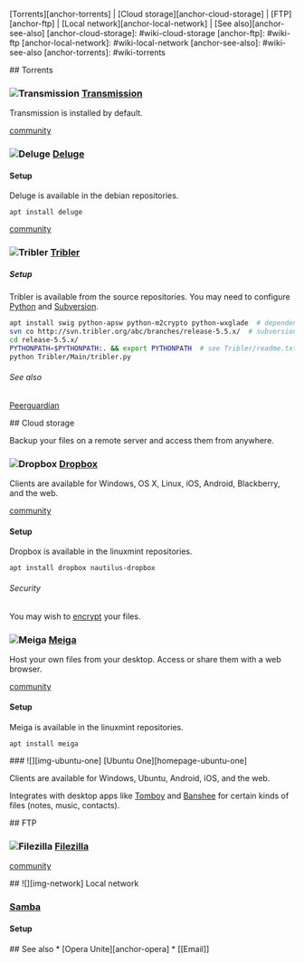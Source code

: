 [Torrents][anchor-torrents] | [Cloud storage][anchor-cloud-storage] | [FTP][anchor-ftp] | [Local network][anchor-local-network] | [See also][anchor-see-also]
[anchor-cloud-storage]: #wiki-cloud-storage
[anchor-ftp]: #wiki-ftp
[anchor-local-network]: #wiki-local-network
[anchor-see-also]: #wiki-see-also
[anchor-torrents]: #wiki-torrents


<a id="torrents"/>
## Torrents

### ![][img-transmission] [Transmission][homepage-transmission]

Transmission is installed by default.

[community][community-transmission]

### ![][img-deluge] [Deluge][homepage-deluge]

#### Setup

Deluge is available in the debian repositories.

`apt install deluge`

[community][community-deluge]

### ![][img-tribler] [Tribler][homepage-tribler]

##### Setup

Tribler is available from the source repositories.  You may need to configure [Python][anchor-python] and [Subversion][anchor-subversion].

````sh
apt install swig python-apsw python-m2crypto python-wxglade  # dependencies
svn co http://svn.tribler.org/abc/branches/release-5.5.x/  # subversion
cd release-5.5.x/
PYTHONPATH=$PYTHONPATH:. && export PYTHONPATH  # see Tribler/readme.txt
python Tribler/Main/tribler.py
````

###### See also

[Peerguardian][anchor-peerguardian]

<a id="cloud-storage"/>
## Cloud storage

Backup your files on a remote server and access them from anywhere.

### ![][img-dropbox] [Dropbox][homepage-dropbox]

Clients are available for Windows, OS X, Linux, iOS, Android, Blackberry, and the web.

[community][community-dropbox]

#### Setup

Dropbox is available in the linuxmint repositories.

`apt install dropbox nautilus-dropbox`

###### Security

You may wish to [encrypt][anchor-encryption] your files.

### ![][img-meiga] [Meiga][homepage-meiga]

Host your own files from your desktop.  Access or share them with a web browser.

[community][community-meiga]

#### Setup

Meiga is available in the linuxmint repositories.

`apt install meiga`

<a id="ubuntu-one" />
### ![][img-ubuntu-one] [Ubuntu One][homepage-ubuntu-one]

Clients are available for Windows, Ubuntu, Android, iOS, and the web.  

Integrates with desktop apps like [Tomboy][anchor-tomboy] and [Banshee][anchor-banshee] for certain kinds of files (notes, music, contacts).

<a id="ftp"/>
## FTP

### ![][img-filezilla] [Filezilla][homepage-filezilla]

[community][community-filezilla]

<a id="local-network"/>
## ![][img-network] Local network

### [Samba][homepage-samba]

#### Setup

<a id="see-also"/>
## See also
* [Opera Unite][anchor-opera]
* [[Email]]


[anchor-banshee]: Audio-&-Video#wiki-banshee
[anchor-encryption]: Security#wiki-encryption
[anchor-opera]: Browsers#wiki-opera
[anchor-peerguardian]: Security#wiki-peerguardian
[anchor-python]: Programming#wiki-python
[anchor-subversion]: Programming#wiki-subversion
[anchor-tomboy]: Office#wiki-tomboy

[community-deluge]: http://community.linuxmint.com/software/view/deluge
[community-dropbox]: http://community.linuxmint.com/software/view/dropbox
[community-filezilla]: http://community.linuxmint.com/software/view/filezilla
[community-meiga]: http://community.linuxmint.com/software/view/meiga
[community-transmission]: http://community.linuxmint.com/software/view/transmission

[homepage-deluge]: http://deluge-torrent.org/
[homepage-dropbox]: https://www.dropbox.com
[homepage-filezilla]: http://filezilla-project.org/
[homepage-meiga]: http://meiga.igalia.com/
[homepage-samba]: http://www.samba.org/
[homepage-transmission]: http://www.transmissionbt.com/
[homepage-tribler]: http://www.tribler.org/
[homepage-ubuntu-one]: https://one.ubuntu.com/

[img-deluge]: image/deluge.png "Deluge"
[img-dropbox]: image/dropbox.png "Dropbox"
[img-filezilla]: image/filezilla.png "Filezilla"
[img-meiga]: image/meiga.png "Meiga"
[img-network]: image/folder-remote.png "Network"
[img-transmission]: image/transmission.png "Transmission"
[img-tribler]: image/tribler.png "Tribler"
[img-ubuntu-one]: image/ubuntu-one.png "Ubuntu One"